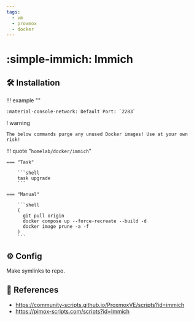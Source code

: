 ```yaml
---
tags:
  - vm
  - proxmox
  - docker
---
```

# :simple-immich: Immich

## :hammer_and_wrench: Installation

!!! example ""

    :material-console-network: Default Port: `2283`

! warning

    The below commands purge any unused Docker images! Use at your own risk!

!!! quote "`homelab/docker/immich`"

    === "Task"

        ```shell
        task upgrade
        ```
        
    === "Manual"
    
        ```shell
        (
          git pull origin
          docker compose up --force-recreate --build -d
          docker image prune -a -f
        )
        ```

## :gear: Config

Make symlinks to repo.

## :link: References

- <https://community-scripts.github.io/ProxmoxVE/scripts?id=immich>
- <https://pimox-scripts.com/scripts?id=Immich>
